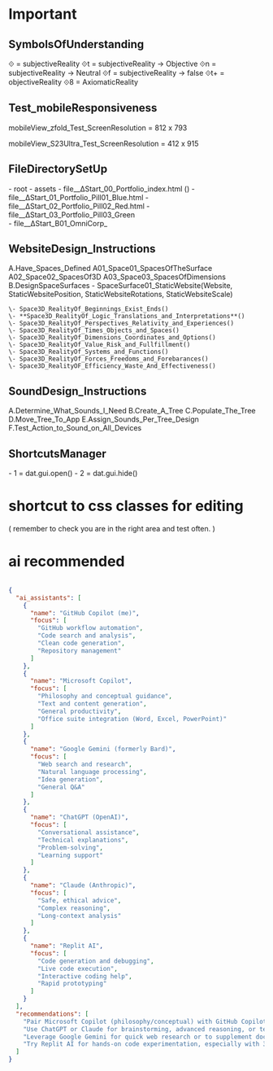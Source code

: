 # Important

## SymbolsOfUnderstanding
⟐ = subjectiveReality
⟐t = subjectiveReality -> Objective
⟐n = subjectiveReality -> Neutral
⟐f = subjectiveReality -> false
⟐t+ = objectiveReality
⟐8 = AxiomaticReality



## Test_mobileResponsiveness

mobileView_zfold_Test_ScreenResolution = 812 x 793

mobileView_S23Ultra_Test_ScreenResolution = 412 x 915



## FileDirectorySetUp
\- root
    \- assets
    \- file__ΔStart_00_Portfolio_index.html ()
    \- file__ΔStart_01_Portfolio_Pill01_Blue.html
    \- file__ΔStart_02_Portfolio_Pill02_Red.html
    \- file__ΔStart_03_Portfolio_Pill03_Green
    \
    \- file__ΔStart_B01_OmniCorp_

## WebsiteDesign_Instructions
A.Have_Spaces_Defined
    A01_Space01_SpacesOfTheSurface
    A02_Space02_SpacesOf3D
    A03_Space03_SpacesOfDimensions
B.DesignSpaceSurfaces
    \- SpaceSurface01_StaticWebsite(Website, StaticWebsitePosition, StaticWebsiteRotations, StaticWebsiteScale)

    \- Space3D_RealityOf_Beginnings_Exist_Ends()
    \- **Space3D_RealityOf_Logic_Translations_and_Interpretations**()
    \- Space3D_RealityOf_Perspectives_Relativity_and_Experiences()
    \- Space3D_RealityOf_Times_Objects_and_Spaces()
    \- Space3D_RealityOf_Dimensions_Coordinates_and_Options()
    \- Space3D_RealityOf_Value_Risk_and_Fullfillment()
    \- Space3D_RealityOf_Systems_and_Functions()
    \- Space3D_RealityOf_Forces_Freedoms_and_Forebarances()
    \- Space3D_RealityOF_Efficiency_Waste_And_Effectiveness()




## SoundDesign_Instructions
A.Determine_What_Sounds_I_Need
B.Create_A_Tree
C.Populate_The_Tree
D.Move_Tree_To_App
E.Assign_Sounds_Per_Tree_Design
F.Test_Action_to_Sound_on_All_Devices




## ShortcutsManager
\- 1 = dat.gui.open()
\- 2 = dat.gui.hide()





# shortcut to css classes for editing

( remember to check you are in the right area and test often. )




# ai recommended
``` json

{
  "ai_assistants": [
    {
      "name": "GitHub Copilot (me)",
      "focus": [
        "GitHub workflow automation",
        "Code search and analysis",
        "Clean code generation",
        "Repository management"
      ]
    },
    {
      "name": "Microsoft Copilot",
      "focus": [
        "Philosophy and conceptual guidance",
        "Text and content generation",
        "General productivity",
        "Office suite integration (Word, Excel, PowerPoint)"
      ]
    },
    {
      "name": "Google Gemini (formerly Bard)",
      "focus": [
        "Web search and research",
        "Natural language processing",
        "Idea generation",
        "General Q&A"
      ]
    },
    {
      "name": "ChatGPT (OpenAI)",
      "focus": [
        "Conversational assistance",
        "Technical explanations",
        "Problem-solving",
        "Learning support"
      ]
    },
    {
      "name": "Claude (Anthropic)",
      "focus": [
        "Safe, ethical advice",
        "Complex reasoning",
        "Long-context analysis"
      ]
    },
    {
      "name": "Replit AI",
      "focus": [
        "Code generation and debugging",
        "Live code execution",
        "Interactive coding help",
        "Rapid prototyping"
      ]
    }
  ],
  "recommendations": [
    "Pair Microsoft Copilot (philosophy/conceptual) with GitHub Copilot (coding/workflow) for a holistic approach.",
    "Use ChatGPT or Claude for brainstorming, advanced reasoning, or technical explanations.",
    "Leverage Google Gemini for quick web research or to supplement documentation.",
    "Try Replit AI for hands-on code experimentation, especially with 3D prototypes."
  ]
}


```